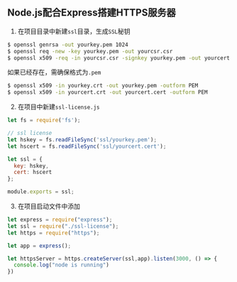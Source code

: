 ## Node.js配合Express搭建HTTPS服务器
1. 在项目目录中新建`ssl`目录，生成`SSL`秘钥
```bash
$ openssl genrsa -out yourkey.pem 1024
$ openssl req -new -key yourkey.pem -out yourcsr.csr
$ openssl x509 -req -in yourcsr.csr -signkey yourkey.pem -out yourcert.cert
```
如果已经存在，需确保格式为`.pem`
```bash
$ openssl x509 -in yourkey.crt -out yourkey.pem -outform PEM
$ openssl x509 -in yourcert.crt -out yourcert.cert -outform PEM
```

2. 在项目中新建`ssl-license.js`
```js
let fs = require('fs');

// ssl license
let hskey = fs.readFileSync('ssl/yourkey.pem');
let hscert = fs.readFileSync('ssl/yourcert.cert');

let ssl = {
  key: hskey,
  cert: hscert
};

module.exports = ssl;
```

3. 在项目启动文件中添加
```js
let express = require("express");
let ssl = require("./ssl-license");
let https = require("https");

let app = express();

let httpsServer = https.createServer(ssl,app).listen(3000, () => {
  console.log("node is running")
})

```